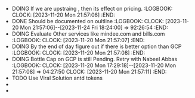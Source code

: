 - DOING If we are upstraing , then its effect on pricing.
  :LOGBOOK:
  CLOCK: [2023-11-20 Mon 21:57:06]
  :END:
- DONE Should be documented on oultline
  :LOGBOOK:
  CLOCK: [2023-11-20 Mon 21:57:06]--[2023-11-24 Fri 18:24:00] =>  92:26:54
  :END:
- DOING Evaluate Other services like mindee.com and bills.com
  :LOGBOOK:
  CLOCK: [2023-11-20 Mon 21:57:07]
  :END:
- DOING By the end of day figure out if there is better option than GCP
  :LOGBOOK:
  CLOCK: [2023-11-20 Mon 21:57:08]
  :END:
- DOING Bottle Cap on GCP is still Pending. Retry with Nabeel Abbas
  :LOGBOOK:
  CLOCK: [2023-11-20 Mon 17:29:18]--[2023-11-20 Mon 21:57:08] =>  04:27:50
  CLOCK: [2023-11-20 Mon 21:57:11]
  :END:
- TODO Use Viral Solution antd tokens
-
-